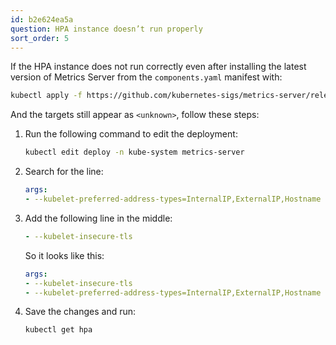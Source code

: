 ```yaml
---
id: b2e624ea5a
question: HPA instance doesn’t run properly
sort_order: 5
---
```


If the HPA instance does not run correctly even after installing the latest version of Metrics Server from the `components.yaml` manifest with:

```bash
kubectl apply -f https://github.com/kubernetes-sigs/metrics-server/releases/latest/download/components.yaml
```

And the targets still appear as `<unknown>`, follow these steps:

1. Run the following command to edit the deployment:
   
   ```bash
   kubectl edit deploy -n kube-system metrics-server
   ```
   
2. Search for the line:
   
   ```yaml
   args:
   - --kubelet-preferred-address-types=InternalIP,ExternalIP,Hostname
   ```
   
3. Add the following line in the middle:
   
   ```yaml
   - --kubelet-insecure-tls
   ```
   
   So it looks like this:

   ```yaml
   args:
   - --kubelet-insecure-tls
   - --kubelet-preferred-address-types=InternalIP,ExternalIP,Hostname
   ```

4. Save the changes and run:

   ```bash
   kubectl get hpa
   ```